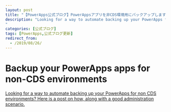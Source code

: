 ```yaml
---
layout: post
title: "【PowerApps公式ブログ】PowerAppsアプリを非CDS環境用にバックアップします"
description: "Looking for a way to automate backing up your PowerApps for non CDS environments? Here is a post on how, along with a good administration scenario.
"
categories: [公式ブログ]
tags: [PowerApps,公式ブログ更新]
redirect_from:
  - /2019/08/26/
---
```


# Backup your PowerApps apps for non-CDS environments

[Looking for a way to automate backing up your PowerApps for non CDS environments? Here is a post on how, along with a good administration scenario.
](https://powerapps.microsoft.com/ja-jp/blog/backup-your-powerapps-apps-for-non-cds-environments/)
